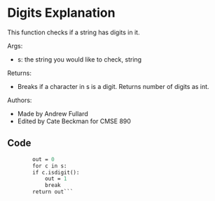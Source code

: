 # Digits Explanation 

This function checks if a string has digits in it.

Args:<ul>
         <li>s: the string you would like to check, string</li>
</ul>    
Returns:<ul>
            <li>Breaks if a character in s is a digit. Returns number of digits as int.</li>
</ul>
Authors:<ul>
            <li>Made by Andrew Fullard</li>
            <li>Edited by Cate Beckman for CMSE 890</li>
</ul>

## Code

```def have_digits(s : int):
        out = 0
        for c in s:
        if c.isdigit():
            out = 1
            break
        return out```

